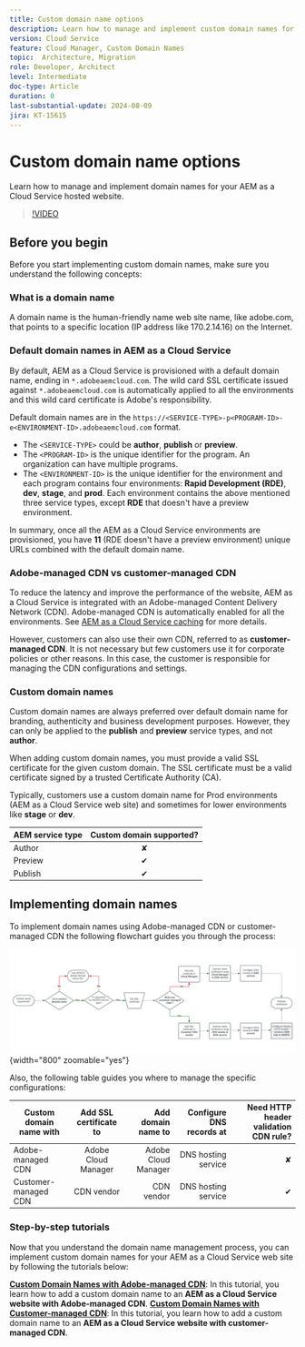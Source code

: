 ```yaml
---
title: Custom domain name options
description: Learn how to manage and implement custom domain names for your AEM as a Cloud Service hosted website.
version: Cloud Service
feature: Cloud Manager, Custom Domain Names
topic:  Architecture, Migration
role: Developer, Architect
level: Intermediate
doc-type: Article
duration: 0
last-substantial-update: 2024-08-09
jira: KT-15615
---
```


# Custom domain name options

Learn how to manage and implement domain names for your AEM as a Cloud Service hosted website.

>[!VIDEO](https://video.tv.adobe.com/v/3432632?quality=12&learn=on)

## Before you begin

Before you start implementing custom domain names, make sure you understand the following concepts:

### What is a domain name

A domain name is the human-friendly name web site name, like adobe.com, that points to a specific location (IP address like 170.2.14.16) on the Internet. 

### Default domain names in AEM as a Cloud Service

By default, AEM as a Cloud Service is provisioned with a default domain name, ending in `*.adobeaemcloud.com`. The wild card SSL certificate issued against `*.adobeaemcloud.com` is automatically applied to all the environments and this wild card certificate is Adobe's responsibility.

Default domain names are in the `https://<SERVICE-TYPE>-p<PROGRAM-ID>-e<ENVIRONMENT-ID>.adobeaemcloud.com` format. 

- The `<SERVICE-TYPE>` could be **author**, **publish** or **preview**.
- The `<PROGRAM-ID>` is the unique identifier for the program. An organization can have multiple programs.
- The `<ENVIRONMENT-ID>` is the unique identifier for the environment and each program contains four environments: **Rapid Development (RDE)**, **dev**, **stage**, and **prod**. Each environment contains the above mentioned three service types, except **RDE** that doesn't have a preview environment.

In summary, once all the AEM as a Cloud Service environments are provisioned, you have **11** (RDE doesn't have a preview environment) unique URLs combined with the default domain name.

### Adobe-managed CDN vs customer-managed CDN

To reduce the latency and improve the performance of the website, AEM as a Cloud Service is integrated with an Adobe-managed Content Delivery Network (CDN). Adobe-managed CDN is automatically enabled for all the environments. See [AEM as a Cloud Service caching](../caching/overview.md) for more details.

However, customers can also use their own CDN, referred to as **customer-managed CDN**. It is not necessary but few customers use it for corporate policies or other reasons. In this case, the customer is responsible for managing the CDN configurations and settings.

### Custom domain names

Custom domain names are always preferred over default domain name for branding, authenticity and business development purposes. However, they can only be applied to the **publish** and **preview** service types, and not **author**.

When adding custom domain names, you must provide a valid SSL certificate for the given custom domain. The SSL certificate must be a valid certificate signed by a trusted Certificate Authority (CA).

Typically, customers use a custom domain name for Prod environments (AEM as a Cloud Service web site) and sometimes for lower environments like **stage** or **dev**.

| AEM service type  | Custom domain supported? |
|---------------------|:-----------------------:|
| Author              | &#10008;                | 
| Preview             | &#10004;                | 
| Publish             | &#10004;                | 

## Implementing domain names

To implement domain names using Adobe-managed CDN or customer-managed CDN the following flowchart guides you through the process:

![Domain Name Management Flowchart](./assets/domain-name-management-flowchart.png){width="800" zoomable="yes"}

Also, the following table guides you where to manage the specific configurations:

| Custom domain name with  | Add SSL certificate to  | Add domain name to | Configure DNS records at| Need HTTP header validation CDN rule? |
|---------------------|:-----------------------:|-----------------------:|-----------------------:|-----------------------:|
| Adobe-managed CDN              |  Adobe Cloud Manager    | Adobe Cloud Manager    | DNS hosting service    | &#10008;                |
| Customer-managed CDN              |  CDN vendor    | CDN vendor    | DNS hosting service    | &#10004;                |

### Step-by-step tutorials

Now that you understand the domain name management process, you can implement custom domain names for your AEM as a Cloud Service web site by following the tutorials below:

**[Custom Domain Names with Adobe-managed CDN](./custom-domain-name-with-adobe-managed-cdn.md)**: In this tutorial, you learn how to add a custom domain name to an **AEM as a Cloud Service website with Adobe-managed CDN**.
**[Custom Domain Names with Customer-managed CDN](./custom-domain-names-with-customer-managed-cdn.md)**: In this tutorial, you learn how to add a custom domain name to an **AEM as a Cloud Service website with customer-managed CDN**.

